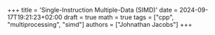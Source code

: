 +++
title = 'Single-Instruction Multiple-Data (SIMD)'
date = 2024-09-17T19:21:23+02:00
draft = true
math = true
tags = ["cpp", "multiprocessing", "simd"]
authors = ["Johnathan Jacobs"]
+++
